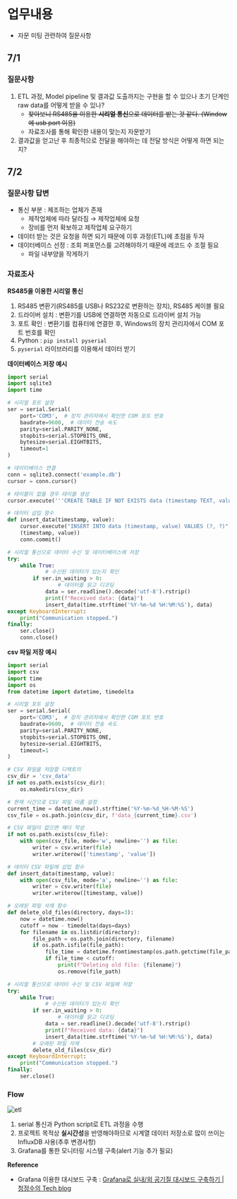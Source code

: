 # 업무내용

- 자문 미팅 관련하여 질문사항

## 7/1

### 질문사항

1. ETL 과정, Model pipeline 및 결과값 도출까지는 구현을 할 수 있으나 초기 단계인 raw data를 어떻게 받을 수 있나?
    - ~~찾아보니 RS485을 이용한 **시리얼 통신**으로 데이터를 받는 것 같다. (Window에 usb port 이용)~~
    - 자료조사를 통해 확인한 내용이 맞는지 자문받기
2. 결과값을 얻고난 후 최종적으로 전달을 해야하는 데 전달 방식은 어떻게 하면 되는지?

## 7/2

### 질문사항 답변

- 통신 부분 : 제조하는 업체가 존재
    - 제작업체에 따라 달라짐 → 제작업체에 요청
    - 장비를 먼저 확보하고 제작업체 요구하기
- 데이터 받는 것은 요청을 하면 되기 때문에 이후 과정(ETL)에 초점을 두자
- 데이터베이스 선정 : 조회 퍼포먼스를 고려해야하기 때문에 레코드 수 조절 필요
    - 파일 내부양을 작게하기

### 자료조사

**RS485을 이용한 시리얼 통신**

1. RS485 변환기(RS485를 USB나 RS232로 변환하는 장치), RS485 케이블 필요
2. 드라이버 설치 : 변환기를 USB에 연결하면 자동으로 드라이버 설치 가능
3. 포트 확인 : 변환기를 컴퓨터에 연결한 후, Windows의 장치 관리자에서 COM 포트 번호를 확인 
4. Python : `pip install pyserial` 
5. `pyserial` 라이브러리를 이용해서 데이터 받기

**데이터베이스 저장 예시**

```python
import serial
import sqlite3
import time

# 시리얼 포트 설정
ser = serial.Serial(
    port='COM3',  # 장치 관리자에서 확인한 COM 포트 번호
    baudrate=9600,  # 데이터 전송 속도 
    parity=serial.PARITY_NONE,
    stopbits=serial.STOPBITS_ONE,
    bytesize=serial.EIGHTBITS,
    timeout=1
)

# 데이터베이스 연결
conn = sqlite3.connect('example.db')
cursor = conn.cursor()

# 테이블이 없을 경우 테이블 생성 
cursor.execute('''CREATE TABLE IF NOT EXISTS data (timestamp TEXT, value TEXT)''')

# 데이터 삽입 함수
def insert_data(timestamp, value):
    cursor.execute("INSERT INTO data (timestamp, value) VALUES (?, ?)", 
    (timestamp, value))
    conn.commit()

# 시리얼 통신으로 데이터 수신 및 데이터베이스에 저장
try:
    while True:
		    # 수신된 데이터가 있는지 확인
        if ser.in_waiting > 0:  
		        # 데이터를 읽고 디코딩
            data = ser.readline().decode('utf-8').rstrip() 
            print(f"Received data: {data}")
            insert_data(time.strftime('%Y-%m-%d %H:%M:%S'), data)
except KeyboardInterrupt:
    print("Communication stopped.")
finally:
    ser.close()
    conn.close()
```

**csv 파일 저장 예시**

```python
import serial
import csv
import time
import os
from datetime import datetime, timedelta

# 시리얼 포트 설정
ser = serial.Serial(
    port='COM3',  # 장치 관리자에서 확인한 COM 포트 번호
    baudrate=9600,  # 데이터 전송 속도 
    parity=serial.PARITY_NONE,
    stopbits=serial.STOPBITS_ONE,
    bytesize=serial.EIGHTBITS,
    timeout=1
)

# CSV 파일을 저장할 디렉토리
csv_dir = 'csv_data'
if not os.path.exists(csv_dir):
    os.makedirs(csv_dir)

# 현재 시간으로 CSV 파일 이름 설정
current_time = datetime.now().strftime('%Y-%m-%d_%H-%M-%S')
csv_file = os.path.join(csv_dir, f'data_{current_time}.csv')

# CSV 파일이 없으면 헤더 작성
if not os.path.exists(csv_file):
    with open(csv_file, mode='w', newline='') as file:
        writer = csv.writer(file)
        writer.writerow(['timestamp', 'value'])

# 데이터 CSV 파일에 삽입 함수
def insert_data(timestamp, value):
    with open(csv_file, mode='a', newline='') as file:
        writer = csv.writer(file)
        writer.writerow([timestamp, value])

# 오래된 파일 삭제 함수
def delete_old_files(directory, days=3):
    now = datetime.now()
    cutoff = now - timedelta(days=days)
    for filename in os.listdir(directory):
        file_path = os.path.join(directory, filename)
        if os.path.isfile(file_path):
            file_time = datetime.fromtimestamp(os.path.getctime(file_path))
            if file_time < cutoff:
                print(f"Deleting old file: {filename}")
                os.remove(file_path)

# 시리얼 통신으로 데이터 수신 및 CSV 파일에 저장
try:
    while True:
		    # 수신된 데이터가 있는지 확인
        if ser.in_waiting > 0:  
		        # 데이터를 읽고 디코딩
            data = ser.readline().decode('utf-8').rstrip()  
            print(f"Received data: {data}")
            insert_data(time.strftime('%Y-%m-%d %H:%M:%S'), data)
        # 오래된 파일 삭제
        delete_old_files(csv_dir)  
except KeyboardInterrupt:
    print("Communication stopped.")
finally:
    ser.close()
```

### Flow

![etl](https://github.com/Kyeong6/whatever/assets/100195725/f642452b-c30a-4023-bc8d-9231ab409398)

1. serial 통신과 Python script로 ETL 과정을 수행
2. 프로젝트 목적상 **실시간성**을 반영해야하므로 시계열 데이터 저장소로 많이 쓰이는 InfluxDB 사용(추후 변경사항)
3. Grafana를 통한 모니터링 시스템 구축(alert 기능 추가 필요)

**Reference**

- Grafana 이용한 대시보드 구축 : [Grafana로 실내/외 공기질 대시보드 구축하기 | 청정수의 Tech blog](https://blog.chungjungsoo.dev/dev-posts/airgradient-grafana-integration/)
